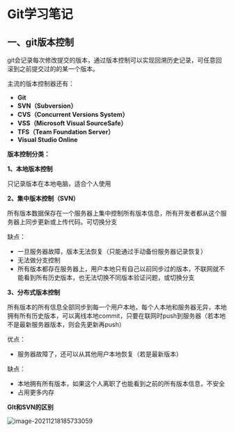 # Git学习笔记

## 一、git版本控制

git会记录每次修改提交的版本，通过版本控制可以实现回溯历史记录，可任意回滚到之前提交过的的某一个版本。

主流的版本控制器还有：

- **Git**
- **SVN（Subversion）**
- **CVS（Concurrent Versions System）**
- **VSS（Microsoft Visual SourceSafe）**
- **TFS（Team Foundation Server）**
- **Visual Studio Online**



**版本控制分类：**

**1、本地版本控制**

只记录版本在本地电脑，适合个人使用

**2、集中版本控制（SVN）**

所有版本数据保存在一个服务器上集中控制所有版本信息，所有开发者都从这个服务器上同步更新或上传代码。可切换分支

缺点：

- 一旦服务器故障，版本无法恢复（只能通过手动备份服务器记录恢复）
- 无法做分支控制
- 所有版本都存在服务器上，用户本地只有自己以前同步过的版本，不联网就不能看到所有历史版本，也无法切换不同版本验证问题，或切换分支

**3、分布式版本控制**

所有版本的所有信息全部同步到每一个用户本地，每个人本地和服务器无异，本地拥有所有历史版本，可以离线本地commit，只要在联网时push到服务器（若本地不是最新服务器版本，则会先更新再push）

优点：

- 服务器故障了，还可以从其他用户本地恢复（若是最新版本）

缺点：

- 本地拥有所有版本，如果这个人离职了也能看到之前的所有版本信息，不安全
- 占用更多内存



**GIt和SVN的区别**

![image-20211218185733059](C:\Users\sever\AppData\Roaming\Typora\typora-user-images\image-20211218185733059.png)

